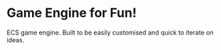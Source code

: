 # Game Engine for Fun!

ECS game engine. Built to be easily customised and quick to iterate on ideas.
